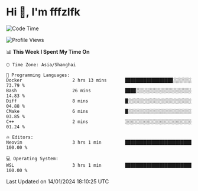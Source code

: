 # Hi 👋, I'm fffzlfk

<!--START_SECTION:waka-->
![Code Time](http://img.shields.io/badge/Code%20Time-642%20hrs%2021%20mins-blue)

![Profile Views](http://img.shields.io/badge/Profile%20Views-0-blue)

📊 **This Week I Spent My Time On** 

```text
🕑︎ Time Zone: Asia/Shanghai

💬 Programming Languages: 
Docker                   2 hrs 13 mins       ██████████████████░░░░░░░   73.79 % 
Bash                     26 mins             ████░░░░░░░░░░░░░░░░░░░░░   14.83 % 
Diff                     8 mins              █░░░░░░░░░░░░░░░░░░░░░░░░   04.88 % 
CMake                    6 mins              █░░░░░░░░░░░░░░░░░░░░░░░░   03.85 % 
C++                      2 mins              ░░░░░░░░░░░░░░░░░░░░░░░░░   01.24 % 

🔥 Editors: 
Neovim                   3 hrs 1 min         █████████████████████████   100.00 % 

💻 Operating System: 
WSL                      3 hrs 1 min         █████████████████████████   100.00 % 
```


 Last Updated on 14/01/2024 18:10:25 UTC
<!--END_SECTION:waka-->
